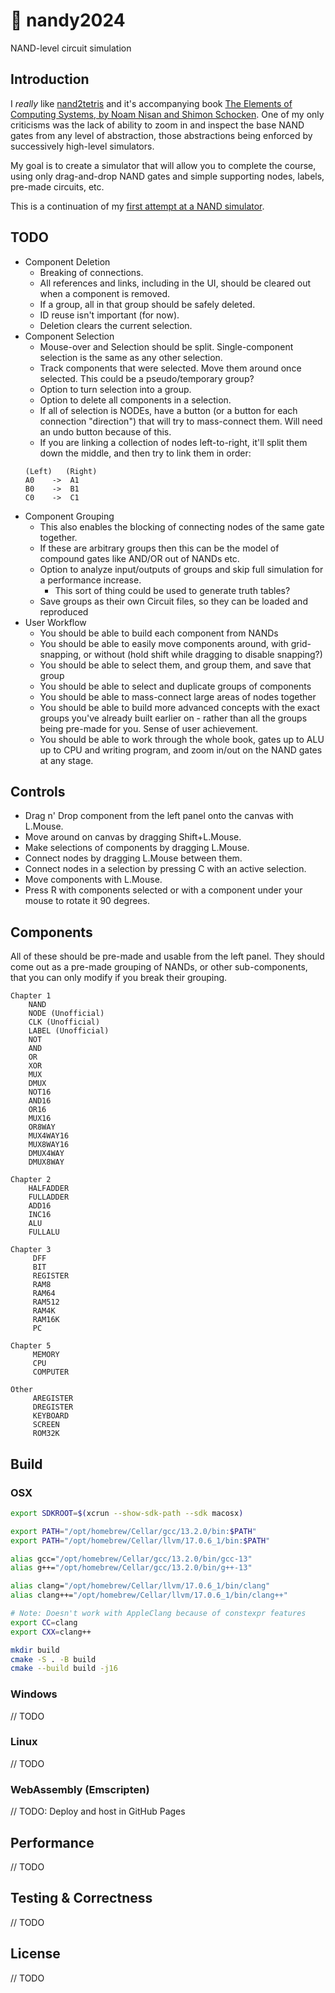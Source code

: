 # 🤖 nandy2024
NAND-level circuit simulation

## Introduction

I _really_ like [nand2tetris](https://www.nand2tetris.org/) and it's accompanying book [The Elements of Computing Systems, by Noam Nisan and Shimon Schocken](https://www.amazon.com/Elements-Computing-Systems-Building-Principles/dp/0262640686/ref=ed_oe_p).
One of my only criticisms was the lack of ability to zoom in and inspect the base NAND gates from any level of abstraction, those abstractions being enforced by successively high-level simulators.

My goal is to create a simulator that will allow you to complete the course, using only drag-and-drop NAND gates and simple supporting nodes, labels, pre-made circuits, etc.

This is a continuation of my [first attempt at a NAND simulator](https://github.com/zach2good/nandy).

## TODO

- Component Deletion
  - Breaking of connections.
  - All references and links, including in the UI, should be cleared out when a component is removed.
  - If a group, all in that group should be safely deleted.
  - ID reuse isn't important (for now).
  - Deletion clears the current selection.
- Component Selection
  - Mouse-over and Selection should be split. Single-component selection is the same as any other selection.
  - Track components that were selected. Move them around once selected. This could be a pseudo/temporary group?
  - Option to turn selection into a group.
  - Option to delete all components in a selection.
  - If all of selection is NODEs, have a button (or a button for each connection "direction") that will try to mass-connect them. Will need an undo button because of this.
  - If you are linking a collection of nodes left-to-right, it'll split them down the middle, and then try to link them in order:
  ```
  (Left)   (Right)
  A0    ->  A1
  B0    ->  B1
  C0    ->  C1
  ```
- Component Grouping
  - This also enables the blocking of connecting nodes of the same gate together.
  - If these are arbitrary groups then this can be the model of compound gates like AND/OR out of NANDs etc.
  - Option to analyze input/outputs of groups and skip full simulation for a performance increase.
    - This sort of thing could be used to generate truth tables?
  - Save groups as their own Circuit files, so they can be loaded and reproduced
- User Workflow
  - You should be able to build each component from NANDs
  - You should be able to easily move components around, with grid-snapping, or without (hold shift while dragging to disable snapping?)
  - You should be able to select them, and group them, and save that group
  - You should be able to select and duplicate groups of components
  - You should be able to mass-connect large areas of nodes together
  - You should be able to build more advanced concepts with the exact groups you've already built earlier on - rather than all the groups being pre-made for you. Sense of user achievement.
  - You should be able to work through the whole book, gates up to ALU up to CPU and writing program, and zoom in/out on the NAND gates at any stage.

## Controls

- Drag n' Drop component from the left panel onto the canvas with L.Mouse.
- Move around on canvas by dragging Shift+L.Mouse.
- Make selections of components by dragging L.Mouse.
- Connect nodes by dragging L.Mouse between them.
- Connect nodes in a selection by pressing C with an active selection.
- Move components with L.Mouse.
- Press R with components selected or with a component under your mouse to rotate it 90 degrees.

## Components

All of these should be pre-made and usable from the left panel.
They should come out as a pre-made grouping of NANDs, or other sub-components, that you can only modify if you break their grouping.

```
Chapter 1
    NAND
    NODE (Unofficial)
    CLK (Unofficial)
    LABEL (Unofficial)
    NOT
    AND
    OR
    XOR
    MUX
    DMUX
    NOT16
    AND16
    OR16
    MUX16
    OR8WAY
    MUX4WAY16
    MUX8WAY16
    DMUX4WAY
    DMUX8WAY

Chapter 2
    HALFADDER
    FULLADDER
    ADD16
    INC16
    ALU
    FULLALU

Chapter 3
     DFF
     BIT
     REGISTER
     RAM8
     RAM64
     RAM512
     RAM4K
     RAM16K
     PC

Chapter 5
     MEMORY
     CPU
     COMPUTER

Other
     AREGISTER
     DREGISTER
     KEYBOARD
     SCREEN
     ROM32K
```

## Build

### OSX

```sh
export SDKROOT=$(xcrun --show-sdk-path --sdk macosx)

export PATH="/opt/homebrew/Cellar/gcc/13.2.0/bin:$PATH"
export PATH="/opt/homebrew/Cellar/llvm/17.0.6_1/bin:$PATH"

alias gcc="/opt/homebrew/Cellar/gcc/13.2.0/bin/gcc-13"
alias g++="/opt/homebrew/Cellar/gcc/13.2.0/bin/g++-13"

alias clang="/opt/homebrew/Cellar/llvm/17.0.6_1/bin/clang"
alias clang++="/opt/homebrew/Cellar/llvm/17.0.6_1/bin/clang++"

# Note: Doesn't work with AppleClang because of constexpr features
export CC=clang
export CXX=clang++

mkdir build
cmake -S . -B build
cmake --build build -j16
```

### Windows

// TODO

### Linux

// TODO

### WebAssembly (Emscripten)

// TODO: Deploy and host in GitHub Pages

## Performance

// TODO

## Testing & Correctness

// TODO

## License

// TODO
